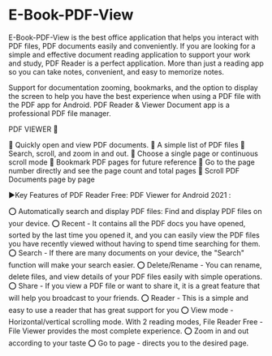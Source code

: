 # E-Book-PDF-View
E-Book-PDF-View is the best office application that helps you interact with PDF files, PDF documents easily and conveniently.
If you are looking for a simple and effective document reading application to support your work and study, PDF Reader is a perfect application. More than just a reading app so you can take notes, convenient, and easy to memorize notes.

 Support for documentation zooming, bookmarks, and the option to display the screen to help you have the best experience when using a PDF file with the PDF app for Android. PDF Reader & Viewer Document app is a professional PDF file manager.

PDF VIEWER 📃

🔴 Quickly open and view PDF documents.
🔴 A simple list of PDF files
🔴 Search, scroll, and zoom in and out.
🔴 Choose a single page or continuous scroll mode
🔴 Bookmark PDF pages for future reference
🔴 Go to the page number directly and see the page count and total pages
🔴 Scroll PDF Documents page by page

►Key Features of PDF Reader Free: PDF Viewer for Android 2021 :

⭕ Automatically search and display PDF files: Find and display PDF files on your device.
⭕ Recent - It contains all the PDF docs you have opened, sorted by the last time you opened it, and you can easily view the PDF files you have recently viewed without having to spend time searching for them.
⭕ Search - If there are many documents on your device, the "Search" function will make your search easier.
⭕ Delete/Rename - You can rename, delete files, and view details of your PDF files easily with simple operations.
⭕ Share - If you view a PDF file or want to share it, it is a great feature that will help you broadcast to your friends.
⭕ Reader - This is a simple and easy to use a reader that has great support for you
⭕ View mode - Horizontal/vertical scrolling mode. With 2 reading modes, File Reader Free - File Viewer provides the most complete experience.
⭕ Zoom in and out according to your taste
⭕ Go to page - directs you to the desired page.
